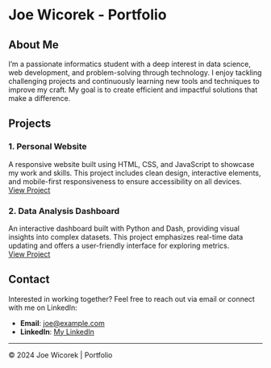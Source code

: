 # Joe Wicorek - Portfolio

## About Me
I’m a passionate informatics student with a deep interest in data science, web development, and problem-solving through technology. I enjoy tackling challenging projects and continuously learning new tools and techniques to improve my craft. My goal is to create efficient and impactful solutions that make a difference.

## Projects

### 1. Personal Website
A responsive website built using HTML, CSS, and JavaScript to showcase my work and skills. This project includes clean design, interactive elements, and mobile-first responsiveness to ensure accessibility on all devices.  
[View Project](https://github.com/JoeWicorek/personal-website)

### 2. Data Analysis Dashboard
An interactive dashboard built with Python and Dash, providing visual insights into complex datasets. This project emphasizes real-time data updating and offers a user-friendly interface for exploring metrics.  
[View Project](https://github.com/JoeWicorek/data-dashboard)

## Contact
Interested in working together? Feel free to reach out via email or connect with me on LinkedIn:

- **Email**: [joe@example.com](mailto:joe@example.com)
- **LinkedIn**: [My LinkedIn](https://linkedin.com/in/joewicorek)

---
© 2024 Joe Wicorek | Portfolio
